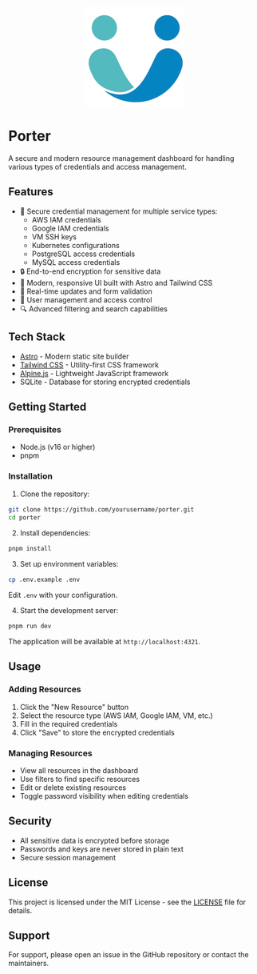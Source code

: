 <p align="center">
    <img alt="Porter" src="https://raw.githubusercontent.com/8grams/porter/refs/heads/main/public/logo.png" height="200">
</p>


# Porter

A secure and modern resource management dashboard for handling various types of credentials and access management.

## Features

- 🔐 Secure credential management for multiple service types:
  - AWS IAM credentials
  - Google IAM credentials
  - VM SSH keys
  - Kubernetes configurations
  - PostgreSQL access credentials
  - MySQL access credentials
- 🔒 End-to-end encryption for sensitive data
- 🎨 Modern, responsive UI built with Astro and Tailwind CSS
- 🔄 Real-time updates and form validation
- 👥 User management and access control
- 🔍 Advanced filtering and search capabilities

## Tech Stack

- [Astro](https://astro.build/) - Modern static site builder
- [Tailwind CSS](https://tailwindcss.com/) - Utility-first CSS framework
- [Alpine.js](https://alpinejs.dev/) - Lightweight JavaScript framework
- SQLite - Database for storing encrypted credentials

## Getting Started

### Prerequisites

- Node.js (v16 or higher)
- pnpm

### Installation

1. Clone the repository:
```bash
git clone https://github.com/yourusername/porter.git
cd porter
```

2. Install dependencies:
```bash
pnpm install
```

3. Set up environment variables:
```bash
cp .env.example .env
```
Edit `.env` with your configuration.

4. Start the development server:
```bash
pnpm run dev
```

The application will be available at `http://localhost:4321`.

## Usage

### Adding Resources

1. Click the "New Resource" button
2. Select the resource type (AWS IAM, Google IAM, VM, etc.)
3. Fill in the required credentials
4. Click "Save" to store the encrypted credentials

### Managing Resources

- View all resources in the dashboard
- Use filters to find specific resources
- Edit or delete existing resources
- Toggle password visibility when editing credentials

## Security

- All sensitive data is encrypted before storage
- Passwords and keys are never stored in plain text
- Secure session management

## License

This project is licensed under the MIT License - see the [LICENSE](LICENSE) file for details.

## Support

For support, please open an issue in the GitHub repository or contact the maintainers.